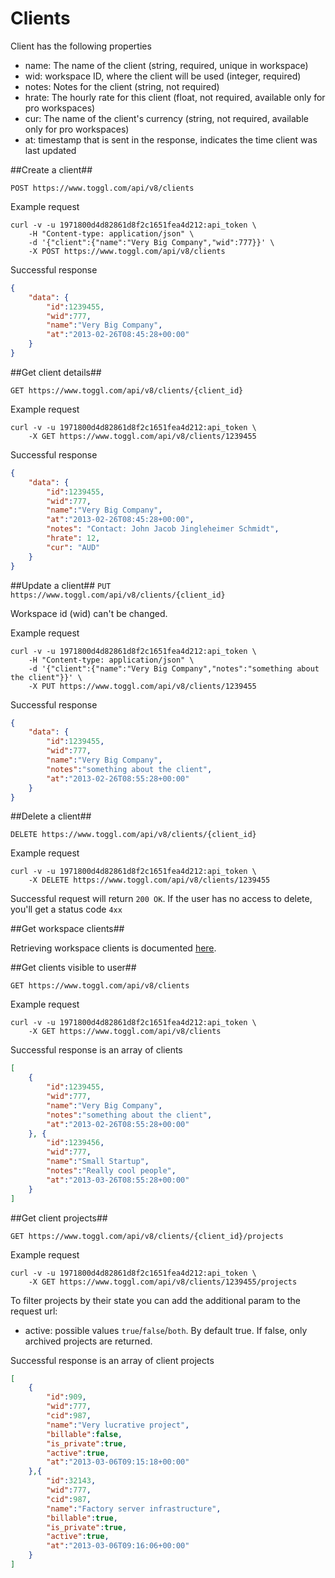 Clients
====================

Client has the following properties
* name: The name of the client (string, required, unique in workspace)
* wid: workspace ID, where the client will be used (integer, required)
* notes: Notes for the client (string, not required)
* hrate: The hourly rate for this client (float, not required, available only for pro workspaces)
* cur: The name of the client's currency (string, not required, available only for pro workspaces)
* at: timestamp that is sent in the response, indicates the time client was last updated

##Create a client##

`POST https://www.toggl.com/api/v8/clients`

Example request

```shell
curl -v -u 1971800d4d82861d8f2c1651fea4d212:api_token \
	-H "Content-type: application/json" \
	-d '{"client":{"name":"Very Big Company","wid":777}}' \
	-X POST https://www.toggl.com/api/v8/clients

```

Successful response
```json
{
	"data": {
		"id":1239455,
		"wid":777,
		"name":"Very Big Company",
		"at":"2013-02-26T08:45:28+00:00"
	}
}
```

##Get client details##

`GET https://www.toggl.com/api/v8/clients/{client_id}`

Example request

```shell
curl -v -u 1971800d4d82861d8f2c1651fea4d212:api_token \
	-X GET https://www.toggl.com/api/v8/clients/1239455

```

Successful response
```json
{
	"data": {
		"id":1239455,
		"wid":777,
		"name":"Very Big Company",
		"at":"2013-02-26T08:45:28+00:00",
		"notes": "Contact: John Jacob Jingleheimer Schmidt",
		"hrate": 12,
		"cur": "AUD"
	}
}
```

##Update a client##
`PUT https://www.toggl.com/api/v8/clients/{client_id}`

Workspace id (wid) can't be changed.

Example request
```shell
curl -v -u 1971800d4d82861d8f2c1651fea4d212:api_token \
	-H "Content-type: application/json" \
	-d '{"client":{"name":"Very Big Company","notes":"something about the client"}}' \
	-X PUT https://www.toggl.com/api/v8/clients/1239455
```

Successful response
```json
{
	"data": {
		"id":1239455,
		"wid":777,
		"name":"Very Big Company",
		"notes":"something about the client",
		"at":"2013-02-26T08:55:28+00:00"
	}
}
```

##Delete a client##

`DELETE https://www.toggl.com/api/v8/clients/{client_id}`

Example request
```shell
curl -v -u 1971800d4d82861d8f2c1651fea4d212:api_token \
	-X DELETE https://www.toggl.com/api/v8/clients/1239455
```

Successful request will return `200 OK`. If the user has no access to delete, you'll get a status code `4xx`


##Get workspace clients##

Retrieving workspace clients is documented [here](workspaces.md#get-workspace-clients).


##Get clients visible to user##

`GET https://www.toggl.com/api/v8/clients`

Example request
```shell
curl -v -u 1971800d4d82861d8f2c1651fea4d212:api_token \
	-X GET https://www.toggl.com/api/v8/clients
```

Successful response is an array of clients
```json
[
	{
		"id":1239455,
		"wid":777,
		"name":"Very Big Company",
		"notes":"something about the client",
		"at":"2013-02-26T08:55:28+00:00"
	}, {
		"id":1239456,
		"wid":777,
		"name":"Small Startup",
		"notes":"Really cool people",
		"at":"2013-03-26T08:55:28+00:00"
	}
]
```

##Get client projects##

`GET https://www.toggl.com/api/v8/clients/{client_id}/projects`

Example request
```shell
curl -v -u 1971800d4d82861d8f2c1651fea4d212:api_token \
	-X GET https://www.toggl.com/api/v8/clients/1239455/projects
```

To filter projects by their state you can add the additional param to the request url:
* active: possible values `true`/`false`/`both`. By default true. If false, only archived projects are returned.

Successful response is an array of client projects
```json
[
	{
		"id":909,
		"wid":777,
		"cid":987,
		"name":"Very lucrative project",
		"billable":false,
		"is_private":true,
		"active":true,
		"at":"2013-03-06T09:15:18+00:00"
	},{
		"id":32143,
		"wid":777,
		"cid":987,
		"name":"Factory server infrastructure",
		"billable":true,
		"is_private":true,
		"active":true,
		"at":"2013-03-06T09:16:06+00:00"
	}
]
```
